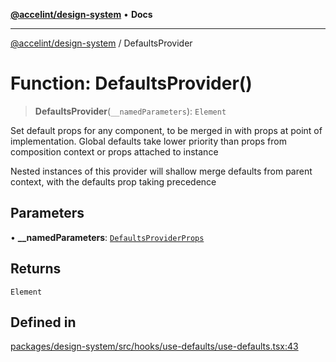 [**@accelint/design-system**](../README.md) • **Docs**

***

[@accelint/design-system](../README.md) / DefaultsProvider

# Function: DefaultsProvider()

> **DefaultsProvider**(`__namedParameters`): `Element`

Set default props for any component, to be merged in with props at point
of implementation. Global defaults take lower priority than props from
composition context or props attached to instance

Nested instances of this provider will shallow merge defaults from parent
context, with the defaults prop taking precedence

## Parameters

• **\_\_namedParameters**: [`DefaultsProviderProps`](../type-aliases/DefaultsProviderProps.md)

## Returns

`Element`

## Defined in

[packages/design-system/src/hooks/use-defaults/use-defaults.tsx:43](https://github.com/gohypergiant/standard-toolkit/blob/258694cea8ed8bbd956b3cf5da47c2c9debcf127/packages/design-system/src/hooks/use-defaults/use-defaults.tsx#L43)
